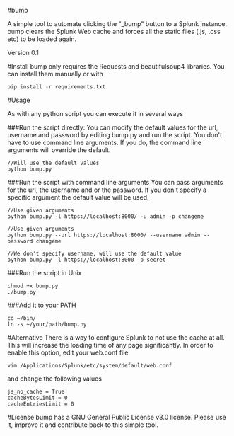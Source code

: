 #bump

A simple tool to automate clicking the "_bump" button to a Splunk instance.
bump clears the Splunk Web cache and forces all the static files (.js, .css etc) to be loaded again.


Version 0.1

#Install
bump only requires the Requests and beautifulsoup4 libraries. You can install them manually or with

    pip install -r requirements.txt

#Usage

As with any python script you can execute it in several ways

###Run the script directly:
You can modify the default values for the url, username and password by editing bump.py and run the script. You don't have to use command line arguments. If you do, the command line arguments will override the default.

    //Will use the default values
    python bump.py

###Run the script with command line arguments
You can pass arguments for the url, the username and or the password. If you don't specify a specific argument the default value will be used.

    //Use given arguments
    python bump.py -l https://localhost:8000/ -u admin -p changeme

    //Use given arguments
    python bump.py --url https://localhost:8000/ --username admin --password changeme

    //We don't specify username, will use the default value
    python bump.py -l https://localhost:8000 -p secret

###Run the script in Unix

    chmod +x bump.py
    ./bump.py

###Add it to your PATH

    cd ~/bin/
    ln -s ~/your/path/bump.py

#Alternative
There is a way to configure Splunk to not use the cache at all. This will increase the loading time of any page significantly. In order to enable this option, edit your web.conf file

    vim /Applications/Splunk/etc/system/default/web.conf

and change the following values

    js_no_cache = True
    cacheBytesLimit = 0
    cacheEntriesLimit = 0

#License
bump has a GNU General Public License v3.0 license.
Please use it, improve it and contribute back to this simple tool.
